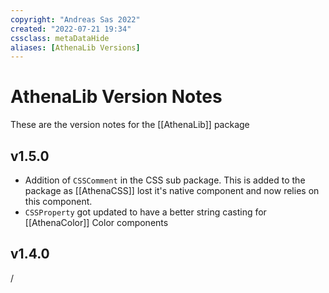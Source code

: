```yaml
---
copyright: "Andreas Sas 2022"
created: "2022-07-21 19:34"
cssclass: metaDataHide
aliases: [AthenaLib Versions]
---
```


# AthenaLib Version Notes
These are the version notes for the [[AthenaLib]] package
## v1.5.0
- Addition of `CSSComment` in the CSS sub package.
This is added to the package as [[AthenaCSS]] lost it's native component and now relies on this component.
- `CSSProperty` got updated to have a better string casting for [[AthenaColor]] Color components

## v1.4.0
/